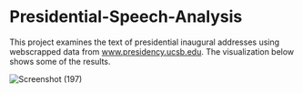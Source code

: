 # Presidential-Speech-Analysis

This project examines the text of presidential inaugural addresses using webscrapped data from www.presidency.ucsb.edu. The visualization below shows some of the results. 

![Screenshot (197)](https://user-images.githubusercontent.com/91923240/135943886-ffcf841a-268b-4af9-9cfd-25606497f521.png)
